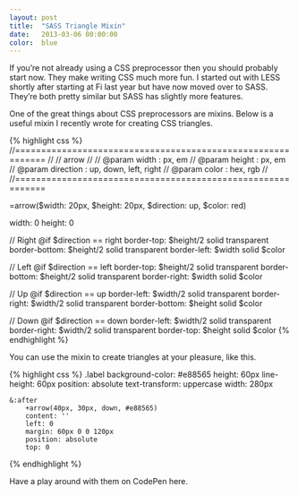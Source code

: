 ```yaml
---
layout: post
title:  "SASS Triangle Mixin"
date:   2013-03-06 00:00:00
color:  blue
---
```


If you’re not already using a CSS preprocessor then you should probably start now. They make writing CSS much more fun. I started out with LESS shortly after starting at Fi last year but have now moved over to SASS. They’re both pretty similar but SASS has slightly more features.

One of the great things about CSS preprocessors are mixins. Below is a useful mixin I recently wrote for creating CSS triangles.

{% highlight css %}
//============================================================
//
// arrow
//
// @param width           :  px, em
// @param height          :  px, em
// @param direction       :  up, down, left, right
// @param color           :  hex, rgb
//
//============================================================

=arrow($width: 20px, $height: 20px, $direction: up, $color: red)
  
  width: 0 
  height: 0
  
  // Right
  @if $direction == right
    border-top: $height/2 solid transparent
    border-bottom: $height/2 solid transparent
    border-left: $width solid $color

  // Left
  @if $direction == left
    border-top: $height/2 solid transparent
    border-bottom: $height/2 solid transparent
    border-right: $width solid $color

  // Up
  @if $direction == up
    border-left: $width/2 solid transparent
    border-right: $width/2 solid transparent
    border-bottom: $height solid $color

  // Down
  @if $direction == down
    border-left: $width/2 solid transparent
    border-right: $width/2 solid transparent
    border-top: $height solid $color
{% endhighlight %}

You can use the mixin to create triangles at your pleasure, like this.

{% highlight css %}
.label
    background-color: #e88565
    height: 60px
    line-height: 60px
    position: absolute
    text-transform: uppercase
    width: 280px

    &:after
        +arrow(40px, 30px, down, #e88565)
        content: ''
        left: 0
        margin: 60px 0 0 120px
        position: absolute
        top: 0
{% endhighlight %}

Have a play around with them on CodePen here.
